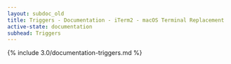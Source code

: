 ```yaml
---
layout: subdoc_old
title: Triggers - Documentation - iTerm2 - macOS Terminal Replacement
active-state: documentation
subhead: Triggers
---
```

{% include 3.0/documentation-triggers.md %}
